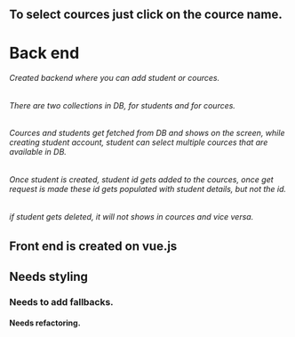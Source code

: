 ## To select cources just click on the cource name.
# Back end
######  Created backend where you can add student or cources.
######  There are two collections in DB, for students and for cources.
######  Cources and students get fetched from DB and shows on the screen, while creating student account, student can select multiple cources that are available in DB.
######  Once student is created, student id gets added to the cources, once get request is made these id gets populated with student details, but not the id.
###### if student gets deleted, it will not shows in cources and vice versa.

## Front end is created on vue.js
## Needs styling
### Needs to add fallbacks.
#### Needs refactoring.

